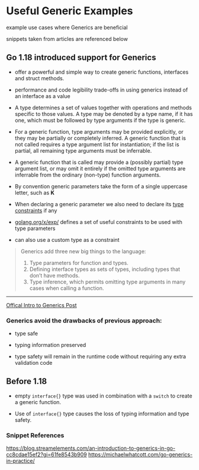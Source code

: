 # Useful Generic Examples

example use cases where Generics are beneficial

snippets taken from articles are referenced below

## Go 1.18 introduced support for Generics

- offer a powerful and simple way to create generic functions, interfaces and struct methods.

- performance and code legibility trade-offs in using generics instead of an interface as a value

- A type determines a set of values together with operations and methods specific to those values. A type may be denoted by a type name, if it has one, which must be followed by type arguments if the type is generic.

- For a generic function, type arguments may be provided explicitly, or they may be partially or completely inferred. A generic function that is not called requires a type argument list for instantiation; if the list is partial, all remaining type arguments must be inferrable.

- A generic function that is called may provide a (possibly partial) type argument list, or may omit it entirely if the omitted type arguments are inferrable from the ordinary (non-type) function arguments.

- By convention generic parameters take the form of a single uppercase letter, such as **K**

- When declaring a generic parameter we also need to declare its [type constraints](https://go.dev/ref/spec#Type_parameter_declarations) if any

- [golang.org/x/exp/](https://pkg.go.dev/golang.org/x/exp/constraints) defines a set of useful constraints to be used with type parameters

- can also use a custom type as a constraint

> Generics add three new big things to the language:
>
> 1.  Type parameters for function and types.
> 2.  Defining interface types as sets of types, including types that don’t have methods.
> 3.  Type inference, which permits omitting type arguments in many cases when calling a function.

---

[Offical Intro to Generics Post](https://go.dev/blog/intro-generics)

### Generics avoid the drawbacks of previous approach:

- type safe

- typing information preserved

- type safety will remain in the runtime code without requiring any extra validation code

## Before 1.18

- empty `interface{}` type was used in combination with a `switch` to create a generic function.

- Use of `interface{}` type causes the loss of typing information and type safety.

### Snippet References

https://blog.streamelements.com/an-introduction-to-generics-in-go-cc8cdae15ef2?gi=61fe8543b909
https://michaelwhatcott.com/go-generics-in-practice/
